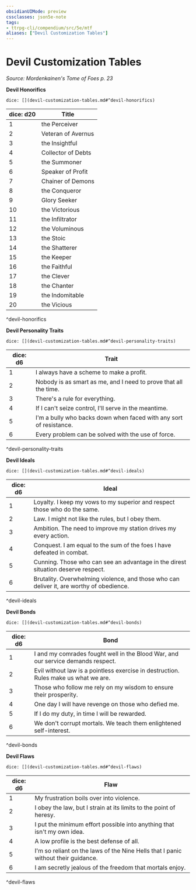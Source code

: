 ```yaml
---
obsidianUIMode: preview
cssclasses: json5e-note
tags:
- ttrpg-cli/compendium/src/5e/mtf
aliases: ["Devil Customization Tables"]
---
```

# Devil Customization Tables
*Source: Mordenkainen's Tome of Foes p. 23* 

**Devil Honorifics**

`dice: [](devil-customization-tables.md#^devil-honorifics)`

| dice: d20 | Title |
|-----------|-------|
| 1 | the Perceiver |
| 2 | Veteran of Avernus |
| 3 | the Insightful |
| 4 | Collector of Debts |
| 5 | the Summoner |
| 6 | Speaker of Profit |
| 7 | Chainer of Demons |
| 8 | the Conqueror |
| 9 | Glory Seeker |
| 10 | the Victorious |
| 11 | the Infiltrator |
| 12 | the Voluminous |
| 13 | the Stoic |
| 14 | the Shatterer |
| 15 | the Keeper |
| 16 | the Faithful |
| 17 | the Clever |
| 18 | the Chanter |
| 19 | the Indomitable |
| 20 | the Vicious |
^devil-honorifics

**Devil Personality Traits**

`dice: [](devil-customization-tables.md#^devil-personality-traits)`

| dice: d6 | Trait |
|----------|-------|
| 1 | I always have a scheme to make a profit. |
| 2 | Nobody is as smart as me, and I need to prove that all the time. |
| 3 | There's a rule for everything. |
| 4 | If I can't seize control, I'll serve in the meantime. |
| 5 | I'm a bully who backs down when faced with any sort of resistance. |
| 6 | Every problem can be solved with the use of force. |
^devil-personality-traits

**Devil Ideals**

`dice: [](devil-customization-tables.md#^devil-ideals)`

| dice: d6 | Ideal |
|----------|-------|
| 1 | Loyalty. I keep my vows to my superior and respect those who do the same. |
| 2 | Law. I might not like the rules, but I obey them. |
| 3 | Ambition. The need to improve my station drives my every action. |
| 4 | Conquest. I am equal to the sum of the foes I have defeated in combat. |
| 5 | Cunning. Those who can see an advantage in the direst situation deserve respect. |
| 6 | Brutality. Overwhelming violence, and those who can deliver it, are worthy of obedience. |
^devil-ideals

**Devil Bonds**

`dice: [](devil-customization-tables.md#^devil-bonds)`

| dice: d6 | Bond |
|----------|------|
| 1 | I and my comrades fought well in the Blood War, and our service demands respect. |
| 2 | Evil without law is a pointless exercise in destruction. Rules make us what we are. |
| 3 | Those who follow me rely on my wisdom to ensure their prosperity. |
| 4 | One day I will have revenge on those who defied me. |
| 5 | If I do my duty, in time I will be rewarded. |
| 6 | We don't corrupt mortals. We teach them enlightened self-interest. |
^devil-bonds

**Devil Flaws**

`dice: [](devil-customization-tables.md#^devil-flaws)`

| dice: d6 | Flaw |
|----------|------|
| 1 | My frustration boils over into violence. |
| 2 | I obey the law, but I strain at its limits to the point of heresy. |
| 3 | I put the minimum effort possible into anything that isn't my own idea. |
| 4 | A low profile is the best defense of all. |
| 5 | I'm so reliant on the laws of the Nine Hells that I panic without their guidance. |
| 6 | I am secretly jealous of the freedom that mortals enjoy. |
^devil-flaws